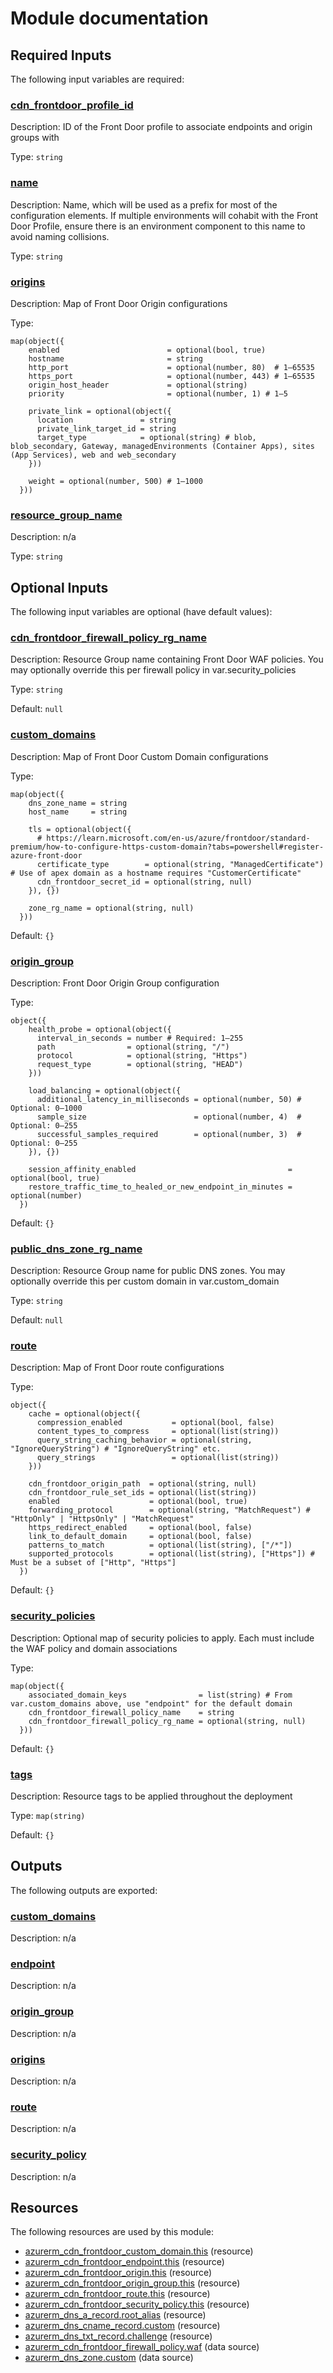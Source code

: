 # Module documentation

## Required Inputs

The following input variables are required:

### <a name="input_cdn_frontdoor_profile_id"></a> [cdn\_frontdoor\_profile\_id](#input\_cdn\_frontdoor\_profile\_id)

Description: ID of the Front Door profile to associate endpoints and origin groups with

Type: `string`

### <a name="input_name"></a> [name](#input\_name)

Description: Name, which will be used as a prefix for most of the configuration elements. If multiple environments will cohabit with the Front Door Profile, ensure there is an environment component to this name to avoid naming collisions.

Type: `string`

### <a name="input_origins"></a> [origins](#input\_origins)

Description: Map of Front Door Origin configurations

Type:

```hcl
map(object({
    enabled                        = optional(bool, true)
    hostname                       = string
    http_port                      = optional(number, 80)  # 1–65535
    https_port                     = optional(number, 443) # 1–65535
    origin_host_header             = optional(string)
    priority                       = optional(number, 1) # 1–5

    private_link = optional(object({
      location               = string
      private_link_target_id = string
      target_type            = optional(string) # blob, blob_secondary, Gateway, managedEnvironments (Container Apps), sites (App Services), web and web_secondary
    }))

    weight = optional(number, 500) # 1–1000
  }))
```

### <a name="input_resource_group_name"></a> [resource\_group\_name](#input\_resource\_group\_name)

Description: n/a

Type: `string`

## Optional Inputs

The following input variables are optional (have default values):

### <a name="input_cdn_frontdoor_firewall_policy_rg_name"></a> [cdn\_frontdoor\_firewall\_policy\_rg\_name](#input\_cdn\_frontdoor\_firewall\_policy\_rg\_name)

Description: Resource Group name containing Front Door WAF policies. You may optionally override this per firewall policy in var.security\_policies

Type: `string`

Default: `null`

### <a name="input_custom_domains"></a> [custom\_domains](#input\_custom\_domains)

Description: Map of Front Door Custom Domain configurations

Type:

```hcl
map(object({
    dns_zone_name = string
    host_name     = string

    tls = optional(object({
      # https://learn.microsoft.com/en-us/azure/frontdoor/standard-premium/how-to-configure-https-custom-domain?tabs=powershell#register-azure-front-door
      certificate_type        = optional(string, "ManagedCertificate") # Use of apex domain as a hostname requires "CustomerCertificate"
      cdn_frontdoor_secret_id = optional(string, null)
    }), {})

    zone_rg_name = optional(string, null)
  }))
```

Default: `{}`

### <a name="input_origin_group"></a> [origin\_group](#input\_origin\_group)

Description: Front Door Origin Group configuration

Type:

```hcl
object({
    health_probe = optional(object({
      interval_in_seconds = number # Required: 1–255
      path                = optional(string, "/")
      protocol            = optional(string, "Https")
      request_type        = optional(string, "HEAD")
    }))

    load_balancing = optional(object({
      additional_latency_in_milliseconds = optional(number, 50) # Optional: 0–1000
      sample_size                        = optional(number, 4)  # Optional: 0–255
      successful_samples_required        = optional(number, 3)  # Optional: 0–255
    }), {})

    session_affinity_enabled                                  = optional(bool, true)
    restore_traffic_time_to_healed_or_new_endpoint_in_minutes = optional(number)
  })
```

Default: `{}`

### <a name="input_public_dns_zone_rg_name"></a> [public\_dns\_zone\_rg\_name](#input\_public\_dns\_zone\_rg\_name)

Description: Resource Group name for public DNS zones. You may optionally override this per custom domain in var.custom\_domain

Type: `string`

Default: `null`

### <a name="input_route"></a> [route](#input\_route)

Description: Map of Front Door route configurations

Type:

```hcl
object({
    cache = optional(object({
      compression_enabled           = optional(bool, false)
      content_types_to_compress     = optional(list(string))
      query_string_caching_behavior = optional(string, "IgnoreQueryString") # "IgnoreQueryString" etc.
      query_strings                 = optional(list(string))
    }))

    cdn_frontdoor_origin_path  = optional(string, null)
    cdn_frontdoor_rule_set_ids = optional(list(string))
    enabled                    = optional(bool, true)
    forwarding_protocol        = optional(string, "MatchRequest") # "HttpOnly" | "HttpsOnly" | "MatchRequest"
    https_redirect_enabled     = optional(bool, false)
    link_to_default_domain     = optional(bool, false)
    patterns_to_match          = optional(list(string), ["/*"])
    supported_protocols        = optional(list(string), ["Https"]) # Must be a subset of ["Http", "Https"]
  })
```

Default: `{}`

### <a name="input_security_policies"></a> [security\_policies](#input\_security\_policies)

Description: Optional map of security policies to apply. Each must include the WAF policy and domain associations

Type:

```hcl
map(object({
    associated_domain_keys                = list(string) # From var.custom_domains above, use "endpoint" for the default domain
    cdn_frontdoor_firewall_policy_name    = string
    cdn_frontdoor_firewall_policy_rg_name = optional(string, null)
  }))
```

Default: `{}`

### <a name="input_tags"></a> [tags](#input\_tags)

Description: Resource tags to be applied throughout the deployment

Type: `map(string)`

Default: `{}`

## Outputs

The following outputs are exported:

### <a name="output_custom_domains"></a> [custom\_domains](#output\_custom\_domains)

Description: n/a

### <a name="output_endpoint"></a> [endpoint](#output\_endpoint)

Description: n/a

### <a name="output_origin_group"></a> [origin\_group](#output\_origin\_group)

Description: n/a

### <a name="output_origins"></a> [origins](#output\_origins)

Description: n/a

### <a name="output_route"></a> [route](#output\_route)

Description: n/a

### <a name="output_security_policy"></a> [security\_policy](#output\_security\_policy)

Description: n/a
## Resources

The following resources are used by this module:

- [azurerm_cdn_frontdoor_custom_domain.this](https://registry.terraform.io/providers/hashicorp/azurerm/latest/docs/resources/cdn_frontdoor_custom_domain) (resource)
- [azurerm_cdn_frontdoor_endpoint.this](https://registry.terraform.io/providers/hashicorp/azurerm/latest/docs/resources/cdn_frontdoor_endpoint) (resource)
- [azurerm_cdn_frontdoor_origin.this](https://registry.terraform.io/providers/hashicorp/azurerm/latest/docs/resources/cdn_frontdoor_origin) (resource)
- [azurerm_cdn_frontdoor_origin_group.this](https://registry.terraform.io/providers/hashicorp/azurerm/latest/docs/resources/cdn_frontdoor_origin_group) (resource)
- [azurerm_cdn_frontdoor_route.this](https://registry.terraform.io/providers/hashicorp/azurerm/latest/docs/resources/cdn_frontdoor_route) (resource)
- [azurerm_cdn_frontdoor_security_policy.this](https://registry.terraform.io/providers/hashicorp/azurerm/latest/docs/resources/cdn_frontdoor_security_policy) (resource)
- [azurerm_dns_a_record.root_alias](https://registry.terraform.io/providers/hashicorp/azurerm/latest/docs/resources/dns_a_record) (resource)
- [azurerm_dns_cname_record.custom](https://registry.terraform.io/providers/hashicorp/azurerm/latest/docs/resources/dns_cname_record) (resource)
- [azurerm_dns_txt_record.challenge](https://registry.terraform.io/providers/hashicorp/azurerm/latest/docs/resources/dns_txt_record) (resource)
- [azurerm_cdn_frontdoor_firewall_policy.waf](https://registry.terraform.io/providers/hashicorp/azurerm/latest/docs/data-sources/cdn_frontdoor_firewall_policy) (data source)
- [azurerm_dns_zone.custom](https://registry.terraform.io/providers/hashicorp/azurerm/latest/docs/data-sources/dns_zone) (data source)
